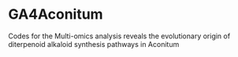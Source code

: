 # GA4Aconitum
Codes for the Multi-omics analysis reveals the evolutionary origin of diterpenoid alkaloid synthesis pathways in Aconitum
